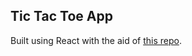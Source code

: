 ## Tic Tac Toe App

Built using React with the aid of [this repo](https://github.com/facebookincubator/create-react-app/).
